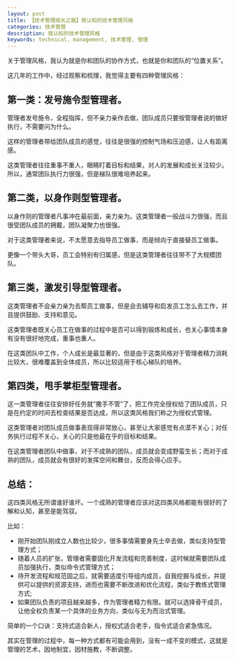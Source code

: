 ```yaml
---
layout: post
title: 【技术管理成长之路】我认知的技术管理风格
categories: 技术管理
description: 我认知的技术管理风格
keywords: technical, management, 技术管理, 管理
---
```


关于管理风格，我认为就是你和团队的协作方式，也就是你和团队的“位置关系”。

这几年的工作中，经过观察和梳理，我觉得主要有四种管理风格：

## 第一类：发号施令型管理者。

管理者发号施令，全程指挥，但不亲力亲作去做，团队成员只要按管理者说的做好执行，不需要问为什么。

这样的管理者带给团队成员的感觉，往往是很强的控制气场和压迫感，让人有距离感。

这类管理者往往重事不重人，眼睛盯着目标和结果，对人的发展和成长关注较少。所以，通常团队执行力很强，但是梯队很难培养起来。

## 第二类，以身作则型管理者。

以身作则的管理者凡事冲在最前面，亲力亲为。这类管理者一般战斗力很强，而且很受团队成员的拥戴，团队凝聚力也很强。

对于这类管理者来说，不太愿意去指导员工做事，而是倾向于直接替员工做事。

更像一个带头大哥，员工会特别有归属感，但是这类管理者往往带不了大规模团队。


## 第三类，激发引导型管理者。

这类管理者不会亲力亲为去帮员工做事，但是会去辅导和启发员工怎么去工作，并且提供鼓励、支持和意见。

这类管理者既关心员工在做事的过程中是否可以得到锻炼和成长，也关心事情本身有没有很好地完成，重事也重人。

在这类团队中工作，个人成长是最显著的，但是由于这类风格对于管理者精力消耗比较大，很难覆盖到全体成员，所以比较适用于核心梯队的培养。

## 第四类，甩手掌柜型管理者。

这一类管理者往往安排好任务就“撒手不管”了，把工作完全授权给了团队成员，只是在约定的时间去检查结果是否达成，所以这类风格我们称之为授权式管理。

这类管理者对团队成员做事表现得非常放心，甚至让大家感觉有点漠不关心；对任务执行过程不关心，关心的只是他最在乎的目标和结果。

在这类管理者团队中做事，对于不成熟的团队，成员就会变成野蛮生长；而对于成熟的团队，成员就会有很好的发挥空间和舞台，反而会得心应手。



## 总结：

这四类风格无所谓谁好谁坏。一个成熟的管理者应该对这四类风格都能有很好的了解和认知，甚至是能驾驭。

比如：
- 刚开始团队刚成立人数也比较少，很多事情需要身先士卒去做，类似支持型管理方式；
- 随着人员的扩张，管理者需要固化开发流程和完善制度，这时候就需要团队成员加强执行，类似命令式管理方式；
- 待开发流程和规范固之后，就需要适度引导组内成员，自我挖掘与成长，并提供可以提供的资源支持，进而也需要不断改进和优化流程，类似于教练式管理方式;
- 如果团队负责的项目越来越多，作为管理者精力有限。就可以选择骨干成员，让他全权负责某一个具体的业务方向，类似与无为而治式管理。

简单的一个口诀：支持式适合新人，授权式适合老手，指令式适合紧急情况。


其实在管理的过程中，每一种方式都有可能会用到，没有一成不变的模式，这就是管理的艺术，因地制宜，因材施教，不断调整。